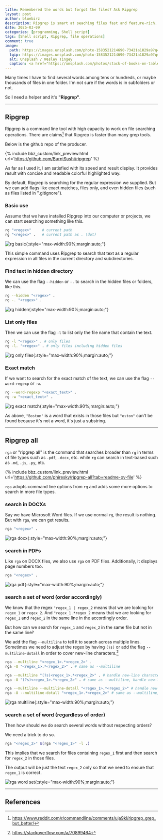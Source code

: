 ```yaml
---
title: Remembered the words but forgot the files? Ask Ripgrep
layout: post
author: bluebirz
description: Ripgrep is smart at seaching files fast and feature-rich.
date: 2025-03-09
categories: [programming, Shell script]
tags: [Shell script, Ripgrep, file operations]
comment: true
image:
  path: https://images.unsplash.com/photo-1583521214690-73421a1829a9?q=80&w=2070&auto=format&fit=crop&ixlib=rb-4.0.3&ixid=M3wxMjA3fDB8MHxwaG90by1wYWdlfHx8fGVufDB8fHx8fA%3D%3D
  lqip: https://images.unsplash.com/photo-1583521214690-73421a1829a9?q=10&w=2070&auto=format&fit=crop&ixlib=rb-4.0.3&ixid=M3wxMjA3fDB8MHxwaG90by1wYWdlfHx8fGVufDB8fHx8fA%3D%3D
  alt: Unsplash / Wesley Tingey 
  caption: <a href="https://unsplash.com/photos/stack-of-books-on-table-snNHKZ-mGfE">Unsplash / Wesley Tingey</a>
---
```


Many times I have to find several words among tens or hundreds, or maybe thousands of files in one folder. I'm not sure if the words is in subfolders or not.

So I need a helper and it's **"Ripgrep"**.

---

## Ripgrep

Ripgrep is a command line tool with high capacity to work on file searching operations. There are claims[^1] that Ripgrep is faster than many grep tools.

Below is the github repo of the producer.

{% include bbz_custom/link_preview.html url='<https://github.com/BurntSushi/ripgrep>' %}

As far as I used it, I am satisfied with its speed and result display. It provides result with concise and readable colorful highlighted way.

By default, Ripgrep is searching for the regular expression we supplied. But we can add flags like exact matches, files only, and even hidden files (such as files listed in ".gitignore").

### Basic use

Assume that we have installed Ripgrep into our computer or projects, we can start searching something like this.

```sh
rg "<regex>"     # current path
rg "<regex>" .   # current path as . (dot)
```

![rg basic](https://bluebirzdotnet.s3.ap-southeast-1.amazonaws.com/ripgrep/01-rg-basic.png){:style="max-width:90%;margin:auto;"}

This simple command uses Ripgrep to search that text as a regular expression in all files in the current directory and subdirectories.

### Find text in hidden directory

We can use the flag `--hidden` or `-.` to search in the hidden files or folders, like this.

```sh
rg --hidden "<regex>" .
rg -. "<regex>" .
```

![rg hidden](https://bluebirzdotnet.s3.ap-southeast-1.amazonaws.com/ripgrep/02-rg-hidden.png){:style="max-width:90%;margin:auto;"}

### List only files

Then we can use the flag `-l` to list only the file name that contain the text.

```sh
rg -l "<regex>" . # only files
rg -l. "<regex>" . # only files including hidden files
```

![rg only files](https://bluebirzdotnet.s3.ap-southeast-1.amazonaws.com/ripgrep/03-rg-fileonly.png){:style="max-width:90%;margin:auto;"}

### Exact match

If we want to search for the exact match of the text, we can use the flag `--word-regexp` or `-w`.

```sh
rg --word-regexp "<exact_text>" .
rg -w "<exact_text>" .
```

![rg exact match](https://bluebirzdotnet.s3.ap-southeast-1.amazonaws.com/ripgrep/04-rg-exact.png){:style="max-width:90%;margin:auto;"}

As above, `"Boston"` is a word that exists in those files but `"oston"` can't be found because it's not a word, it's just a substring.

---

## Ripgrep all

`rga` or "ripgrep all" is the command that searches broader than `rg` in terms of file types such as `.pdf`, `.docx`, etc. while `rg` can search in text-based such as `.md`, `.js`, `.py`, etc.

{% include bbz_custom/link_preview.html url='<https://github.com/phiresky/ripgrep-all?tab=readme-ov-file>' %}

`rga` adopts command line options from `rg` and adds some more options to search in more file types.

### search in DOCXs

Say we have Microsoft Word files. If we use normal `rg`, the result is nothing. But with `rga`, we can get results.

```sh
rga "<regex>" .
```

![rga docx](https://bluebirzdotnet.s3.ap-southeast-1.amazonaws.com/ripgrep/05-rga-docx.png){:style="max-width:90%;margin:auto;"}

### search in PDFs

Like `rga` on DOCX files, we also use `rga` on PDF files. Additionally, it displays page numbers too.

```sh
rga "<regex>" .
```

![rga pdf](https://bluebirzdotnet.s3.ap-southeast-1.amazonaws.com/ripgrep/06-rga-pdf.png){:style="max-width:90%;margin:auto;"}

### search a set of word (order accordingly)

We know that the regex `"regex_1 | regex_2` means that we are looking for `regex_1` or `regex_2`. And `"regex_1.*regex_2` means that we are looking for `regex_1` and `regex_2` in the same line in the accordingly order.

But how can we search for `regex_1` and `regex_2` in the same file but not in the same line?

We add the flag `--multiline` to tell it to search across multiple lines. Sometimes we need to adjust the regex by having `(?s)` or add the flag `--multiline-dotall` in order to cover new-line characters.[^2]

```sh
rga --multiline "<regex_1>.*<regex_2>" .
rga -U "<regex_1>.*<regex_2>" . # same as --multiline

rga --multiline "(?s)<regex_1>.*<regex_2>" . # handle new-line characters
rga -U "(?s)<regex_1>.*<regex_2>" . # same as --multiline, handle new-line characters

rga --multiline --multiline-dotall "<regex_1>.*<regex_2>" # handle new-line characters.
rga -U --multiline-dotall "<regex_1>.*<regex_2>" # same as --multiline, handle new-line characters
```

![rga multiline](https://bluebirzdotnet.s3.ap-southeast-1.amazonaws.com/ripgrep/07-rga-pdf-multiline.png){:style="max-width:90%;margin:auto;"}

### search a set of word (regardless of order)

Then how should we do search several words without respecting orders?

We need a trick to do so.

```sh
rga "<regex_2>" $(rga "<regex_1>" -l .)
```

This implies that we search for files containing `regex_1` first and then search for `regex_2` in those files.

The output will be just the text `regex_2` only so that we need to ensure that `regex_1` is correct.

![rga word set](https://bluebirzdotnet.s3.ap-southeast-1.amazonaws.com/ripgrep/08-rga-pdf-wordset.png){:style="max-width:90%;margin:auto;"}

---

## References

[^1]: <https://www.reddit.com/r/commandline/comments/uja9kl/ripgrep_grep_but_better/>
[^2]: <https://stackoverflow.com/a/70899464>
